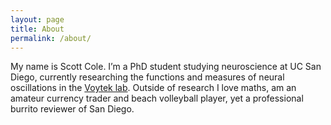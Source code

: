 ```yaml
---
layout: page
title: About
permalink: /about/
---
```


My name is Scott Cole.
I’m a PhD student studying neuroscience at UC San Diego, currently researching the functions and measures of neural oscillations in the [Voytek lab](http://voyteklab.com). 
Outside of research I love maths, am an amateur currency trader and beach volleyball player, yet a professional burrito reviewer of San Diego.